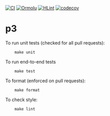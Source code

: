 [![CI](https://github.com/utgheith/p3/actions/workflows/haskell.yml/badge.svg)](https://github.com/utgheith/p3/actions/workflows/haskell.yml)
[![Ormolu](https://github.com/utgheith/p3/actions/workflows/ormolu.yml/badge.svg)](https://github.com/utgheith/p3/actions/workflows/ormolu.yml)
[![HLint](https://github.com/utgheith/p3/actions/workflows/hlint.yml/badge.svg)](https://github.com/utgheith/p3/actions/workflows/hlint.yml)
[![codecov](https://codecov.io/github/utgheith/p3/graph/badge.svg?token=WAB6VBLZRK)](https://codecov.io/github/utgheith/p3)

# p3

To run unit tests (checked for all pull requests):

```
    make unit
```

To run end-to-end tests
```
    make test
```

To format (enforced on pull requests):

```
    make format
```

To check style:

```
    make lint
```


